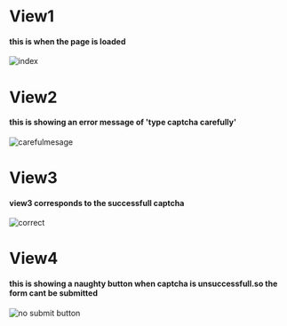 # View1
#### this is when the page is loaded 
![index](https://user-images.githubusercontent.com/109893627/213927060-82956430-c030-46be-9972-1e6ceb4a454d.png)

# View2
#### this is showing an error message of 'type captcha carefully'
![carefulmesage](https://user-images.githubusercontent.com/109893627/213927052-a1708318-7df1-46e9-b6e0-870b70a0ade2.png)

# View3
#### view3 corresponds to the successfull captcha
![correct](https://user-images.githubusercontent.com/109893627/213927057-57c2b116-7cdb-46f1-9879-7353ffcf5e7c.png)

# View4
#### this is showing a naughty button when captcha is unsuccessfull.so the form cant be submitted
![no submit button](https://user-images.githubusercontent.com/109893627/213927063-7f3ea926-9159-445b-a79e-40b17342fe7a.png)
